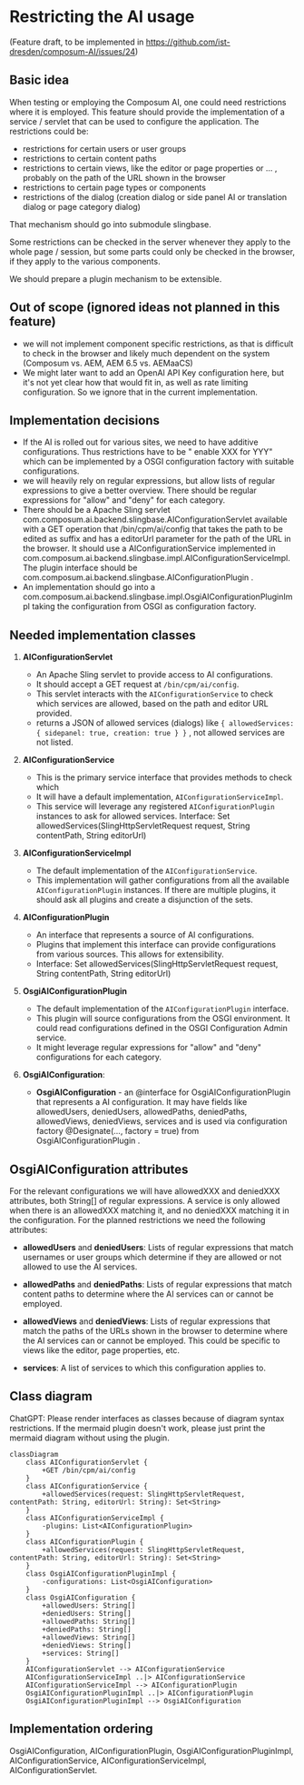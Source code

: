 # Restricting the AI usage

(Feature draft, to be implemented in https://github.com/ist-dresden/composum-AI/issues/24)

## Basic idea

When testing or employing the Composum AI, one could need restrictions where it is employed. This feature should
provide the implementation of a service / servlet that can be used to configure the application.
The restrictions could be:

- restrictions for certain users or user groups
- restrictions to certain content paths
- restrictions to certain views, like the editor or page properties or ... , probably on the path of the URL shown in
  the browser
- restrictions to certain page types or components
- restrictions of the dialog (creation dialog or side panel AI or translation dialog or page category dialog)

That mechanism should go into submodule slingbase.

Some restrictions can be checked in the server whenever they apply to the whole page / session, but some parts could
only be checked in the browser, if they apply to the various components.

We should prepare a plugin mechanism to be extensible.

## Out of scope (ignored ideas not planned in this feature)

- we will not implement component specific restrictions, as that is difficult to check in the browser and likely much
  dependent on the system (Composum vs. AEM, AEM 6.5 vs. AEMaaCS)
- We might later want to add an OpenAI API Key configuration here, but it's not yet clear how that would fit in, as
  well as rate limiting configuration. So we ignore that in the current implementation.

## Implementation decisions

- If the AI is rolled out for various sites, we need to have additive configurations. Thus restrictions have to be "
  enable XXX for YYY" which can be implemented by a OSGI configuration factory with suitable configurations.
- we will heavily rely on regular expressions, but allow lists of regular expressions to give a better overview.
  There should be regular expressions for "allow" and "deny" for each category.
- There should be a Apache Sling servlet com.composum.ai.backend.slingbase.AIConfigurationServlet available with a
  GET operation that /bin/cpm/ai/config that takes the path to be edited as suffix and has a editorUrl parameter for
  the path of the URL in the browser. It should use a AIConfigurationService implemented in
  com.composum.ai.backend.slingbase.impl.AIConfigurationServiceImpl. The plugin interface should be  
  com.composum.ai.backend.slingbase.AIConfigurationPlugin .
- An implementation should go into a com.composum.ai.backend.slingbase.impl.OsgiAIConfigurationPluginImpl taking the
  configuration from OSGI as configuration factory.

## Needed implementation classes

1. **AIConfigurationServlet**
    - An Apache Sling servlet to provide access to AI configurations.
    - It should accept a GET request at `/bin/cpm/ai/config`.
    - This servlet interacts with the `AIConfigurationService` to check which services are allowed, based on the path
      and editor URL provided.
    - returns a JSON of allowed services (dialogs) like
      `{ allowedServices: { sidepanel: true, creation: true } }`
      , not allowed services are not listed.

2. **AIConfigurationService**
    - This is the primary service interface that provides methods to check which
    - It will have a default implementation, `AIConfigurationServiceImpl`.
    - This service will leverage any registered `AIConfigurationPlugin` instances to ask for allowed services.
      Interface: Set<String> allowedServices(SlingHttpServletRequest request, String contentPath, String
      editorUrl)

3. **AIConfigurationServiceImpl**
    - The default implementation of the `AIConfigurationService`.
    - This implementation will gather configurations from all the available `AIConfigurationPlugin` instances. If there
      are multiple plugins, it should ask all plugins and create a disjunction of the sets.

4. **AIConfigurationPlugin**
    - An interface that represents a source of AI configurations.
    - Plugins that implement this interface can provide configurations from various sources. This allows for
      extensibility.
    - Interface: Set<String> allowedServices(SlingHttpServletRequest request, String contentPath, String editorUrl)

5. **OsgiAIConfigurationPlugin**
    - The default implementation of the `AIConfigurationPlugin` interface.
    - This plugin will source configurations from the OSGI environment. It could read configurations defined in the OSGI
      Configuration Admin service.
    - It might leverage regular expressions for "allow" and "deny" configurations for each category.

6. **OsgiAIConfiguration**:
    - **OsgiAIConfiguration** - an @interface for OsgiAIConfigurationPlugin that represents a AI configuration. It may
      have fields like allowedUsers, deniedUsers, allowedPaths, deniedPaths, allowedViews, deniedViews, services and is
      used via configuration factory
      @Designate(..., factory = true) from OsgiAIConfigurationPlugin .

## OsgiAIConfiguration attributes

For the relevant configurations we will have allowedXXX and deniedXXX attributes, both String[] of regular expressions.
A service is only allowed when
there is an allowedXXX matching it, and no deniedXXX matching it in the configuration. For the planned restrictions
we need the following attributes:

- **allowedUsers** and **deniedUsers**: Lists of regular expressions that match usernames or user groups which determine
  if they are allowed or not allowed to use the AI services.

- **allowedPaths** and **deniedPaths**: Lists of regular expressions that match content paths to determine where the AI
  services can or cannot be employed.

- **allowedViews** and **deniedViews**: Lists of regular expressions that match the paths of the URLs shown in the
  browser to determine where the AI services can or cannot be employed. This could be specific to views like the editor,
  page properties, etc.

- **services**: A list of services to which this configuration applies to.

## Class diagram

ChatGPT: Please render interfaces as classes because of diagram syntax restrictions. If the mermaid plugin doesn't work,
please just print the mermaid diagram without using the plugin.

```mermaid
classDiagram
    class AIConfigurationServlet {
        +GET /bin/cpm/ai/config
    }
    class AIConfigurationService {
        +allowedServices(request: SlingHttpServletRequest, contentPath: String, editorUrl: String): Set<String>
    }
    class AIConfigurationServiceImpl {
        -plugins: List<AIConfigurationPlugin>
    }
    class AIConfigurationPlugin {
        +allowedServices(request: SlingHttpServletRequest, contentPath: String, editorUrl: String): Set<String>
    }
    class OsgiAIConfigurationPluginImpl {
        -configurations: List<OsgiAIConfiguration>
    }
    class OsgiAIConfiguration {
        +allowedUsers: String[]
        +deniedUsers: String[]
        +allowedPaths: String[]
        +deniedPaths: String[]
        +allowedViews: String[]
        +deniedViews: String[]
        +services: String[]
    }
    AIConfigurationServlet --> AIConfigurationService
    AIConfigurationServiceImpl ..|> AIConfigurationService
    AIConfigurationServiceImpl --> AIConfigurationPlugin
    OsgiAIConfigurationPluginImpl ..|> AIConfigurationPlugin
    OsgiAIConfigurationPluginImpl --> OsgiAIConfiguration
```

## Implementation ordering

OsgiAIConfiguration, AIConfigurationPlugin, OsgiAIConfigurationPluginImpl, AIConfigurationService,
AIConfigurationServiceImpl, AIConfigurationServlet.
